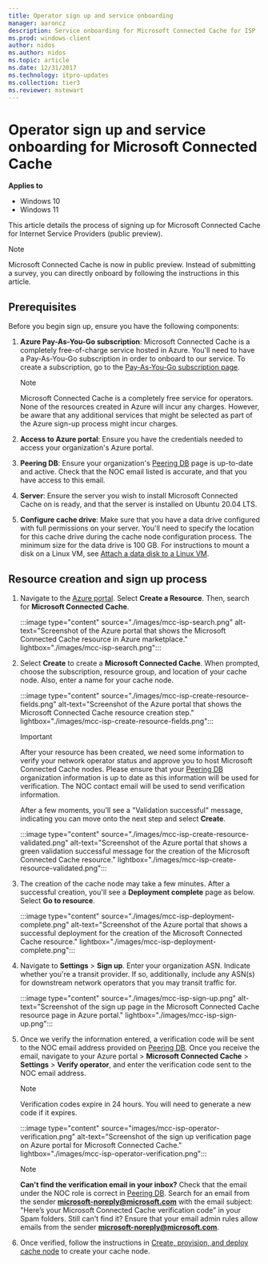 ```yaml
---
title: Operator sign up and service onboarding
manager: aaroncz
description: Service onboarding for Microsoft Connected Cache for ISP
ms.prod: windows-client
author: nidos
ms.author: nidos
ms.topic: article
ms.date: 12/31/2017
ms.technology: itpro-updates
ms.collection: tier3
ms.reviewer: mstewart
---
```


# Operator sign up and service onboarding for Microsoft Connected Cache

**Applies to**

- Windows 10
- Windows 11

This article details the process of signing up for Microsoft Connected Cache for Internet Service Providers (public preview). 

 > [!NOTE]
 > Microsoft Connected Cache is now in public preview. Instead of submitting a survey, you can directly onboard by following the instructions in this article.

## Prerequisites

Before you begin sign up, ensure you have the following components:

1. **Azure Pay-As-You-Go subscription**: Microsoft Connected Cache is a completely free-of-charge service hosted in Azure. You'll need to have a Pay-As-You-Go subscription in order to onboard to our service. To create a subscription, go to the [Pay-As-You-Go subscription page](https://azure.microsoft.com/offers/ms-azr-0003p/).

   > [!NOTE]
   > Microsoft Connected Cache is a completely free service for operators. None of the resources created in Azure will incur any charges. However, be aware that any additional services that might be selected as part of the Azure sign-up process might incur charges.

1. **Access to Azure portal**: Ensure you have the credentials needed to access your organization's Azure portal.

1. **Peering DB**: Ensure your organization's [Peering DB](https://www.peeringdb.com/) page is up-to-date and active. Check that the NOC email listed is accurate, and that you have access to this email. 

1. **Server**: Ensure the server you wish to install Microsoft Connected Cache on is ready, and that the server is installed on Ubuntu 20.04 LTS.
1. **Configure cache drive**: Make sure that you have a data drive configured with full permissions on your server. You'll need to specify the location for this cache drive during the cache node configuration process. The minimum size for the data drive is 100 GB. For instructions to mount a disk on a Linux VM, see [Attach a data disk to a Linux VM](/azure/virtual-machines/linux/attach-disk-portal#find-the-disk).

## Resource creation and sign up process  

1. Navigate to the [Azure portal](https://www.portal.azure.com). Select **Create a Resource**. Then, search for **Microsoft Connected Cache**.

   :::image type="content" source="./images/mcc-isp-search.png" alt-text="Screenshot of the Azure portal that shows the Microsoft Connected Cache resource in Azure marketplace." lightbox="./images/mcc-isp-search.png":::

1. Select **Create** to create a **Microsoft Connected Cache**. When prompted, choose the subscription, resource group, and location of your cache node. Also, enter a name for your cache node.

   :::image type="content" source="./images/mcc-isp-create-resource-fields.png" alt-text="Screenshot of the Azure portal that shows the Microsoft Connected Cache resource creation step." lightbox="./images/mcc-isp-create-resource-fields.png":::

   > [!IMPORTANT]
   > After your resource has been created, we need some information to verify your network operator status and approve you to host Microsoft Connected Cache nodes. Please ensure that your [Peering DB](https://www.peeringdb.com/) organization information is up to date as this information will be used for verification. The NOC contact email will be used to send verification information.

    After a few moments, you'll see a "Validation successful" message, indicating you can move onto the next step and select **Create**.

   :::image type="content" source="./images/mcc-isp-create-resource-validated.png" alt-text="Screenshot of the Azure portal that shows a green validation successful message for the creation of the Microsoft Connected Cache resource." lightbox="./images/mcc-isp-create-resource-validated.png":::

1. The creation of the cache node may take a few minutes. After a successful creation, you'll see a **Deployment complete** page as below. Select **Go to resource**.

    :::image type="content" source="./images/mcc-isp-deployment-complete.png" alt-text="Screenshot of the Azure portal that shows a successful deployment for the creation of the Microsoft Connected Cache resource." lightbox="./images/mcc-isp-deployment-complete.png":::

1. Navigate to **Settings** > **Sign up**. Enter your organization ASN. Indicate whether you're a transit provider. If so, additionally, include any ASN(s) for downstream network operators that you may transit traffic for.

   :::image type="content" source="./images/mcc-isp-sign-up.png" alt-text="Screenshot of the sign up page in the Microsoft Connected Cache resource page in Azure portal." lightbox="./images/mcc-isp-sign-up.png":::

1. Once we verify the information entered, a verification code will be sent to the NOC email address provided on [Peering DB](https://www.peeringdb.com/). Once you receive the email, navigate to your Azure portal > **Microsoft Connected Cache** > **Settings** > **Verify operator**, and enter the verification code sent to the NOC email address.

    > [!NOTE]
    > Verification codes expire in 24 hours. You will need to generate a new code if it expires.

    :::image type="content" source="images/mcc-isp-operator-verification.png" alt-text="Screenshot of the sign up verification page on Azure portal for Microsoft Connected Cache." lightbox="./images/mcc-isp-operator-verification.png":::

    > [!NOTE]
    > **Can't find the verification email in your inbox?** Check that the email under the NOC role is correct in [Peering DB](https://www.peeringdb.com/). Search for an email from the sender **microsoft-noreply@microsoft.com** with the email subject: "Here’s your Microsoft Connected Cache verification code" in your Spam folders. Still can't find it? Ensure that your email admin rules allow emails from the sender **microsoft-noreply@microsoft.com**.

1. Once verified, follow the instructions in [Create, provision, and deploy cache node](mcc-isp-create-provision-deploy.md) to create your cache node.

<!--## Traffic estimation

During the sign-up process, Microsoft will provide you with a traffic estimation based on your ASN(s). We make estimations based on our predictions on historical data about Microsoft content download volume. We'll use these estimations to recommend hardware or VM configurations. You can review these recommendations within the Azure portal.

We make these estimations based on the Microsoft content types that Microsoft Connected Cache serves. To learn more about the types of content that are supported, see [Delivery Optimization and Microsoft Connected Cache content type endpoints](delivery-optimization-endpoints.md).  -->
